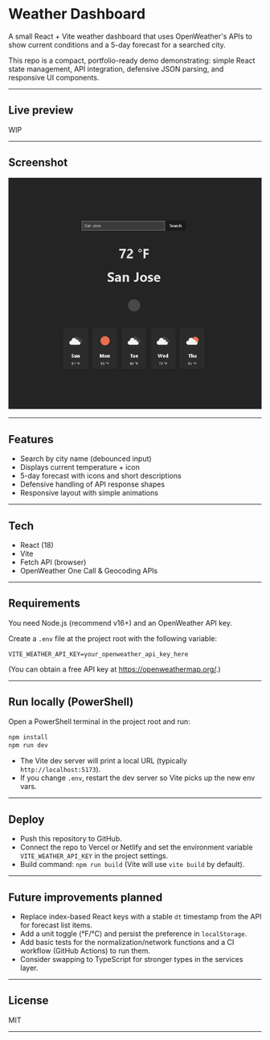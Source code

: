 
# Weather Dashboard

A small React + Vite weather dashboard that uses OpenWeather's APIs to show current conditions and a 5-day forecast for a searched city.

This repo is a compact, portfolio-ready demo demonstrating: simple React state management, API integration, defensive JSON parsing, and responsive UI components.

---

## Live preview
WIP

---

## Screenshot

![App screenshot](screenshot/demo.png)

---

## Features
- Search by city name (debounced input)
- Displays current temperature + icon
- 5-day forecast with icons and short descriptions
- Defensive handling of API response shapes
- Responsive layout with simple animations

---

## Tech
- React (18)
- Vite
- Fetch API (browser)
- OpenWeather One Call & Geocoding APIs

---

## Requirements
You need Node.js (recommend v16+) and an OpenWeather API key.

Create a `.env` file at the project root with the following variable:

```
VITE_WEATHER_API_KEY=your_openweather_api_key_here
```

(You can obtain a free API key at https://openweathermap.org/.)

---

## Run locally (PowerShell)
Open a PowerShell terminal in the project root and run:

```powershell
npm install
npm run dev
```

- The Vite dev server will print a local URL (typically `http://localhost:5173`).
- If you change `.env`, restart the dev server so Vite picks up the new env vars.

---

## Deploy
- Push this repository to GitHub.
- Connect the repo to Vercel or Netlify and set the environment variable `VITE_WEATHER_API_KEY` in the project settings.
- Build command: `npm run build` (Vite will use `vite build` by default).

---

## Future improvements planned
- Replace index-based React keys with a stable `dt` timestamp from the API for forecast list items.
- Add a unit toggle (°F/°C) and persist the preference in `localStorage`.
- Add basic tests for the normalization/network functions and a CI workflow (GitHub Actions) to run them.
- Consider swapping to TypeScript for stronger types in the services layer.

---

## License
MIT

---